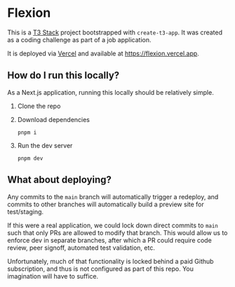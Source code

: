 # Flexion

This is a [T3 Stack](https://create.t3.gg) project bootstrapped with `create-t3-app`. It was created as a coding challenge as part of a job application.

It is deployed via [Vercel](https://vercel.com) and available at https://flexion.vercel.app.

## How do I run this locally?

As a Next.js application, running this locally should be relatively simple.

1. Clone the repo
2. Download dependencies

   `pnpm i`

3. Run the dev server

   `pnpm dev`

## What about deploying?

Any commits to the `main` branch will automatically trigger a redeploy, and commits to other branches will automatically build a preview site for test/staging.

If this were a real application, we could lock down direct commits to `main` such that only PRs are allowed to modify that branch. This would allow us to enforce dev in separate branches, after which a PR could require code review, peer signoff, automated test validation, etc.

Unfortunately, much of that functionality is locked behind a paid Github subscription, and thus is not configured as part of this repo. You imagination will have to suffice.
